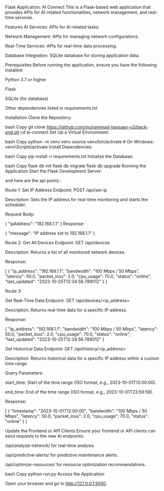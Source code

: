 
Flask Application: AI Connect
This is a Flask-based web application that provides APIs for AI-related functionalities, network management, and real-time services.

Features
AI Services: APIs for AI-related tasks.

Network Management: APIs for managing network configurations.

Real-Time Services: APIs for real-time data processing.

Database Integration: SQLite database for storing application data.

Prerequisites
Before running the application, ensure you have the following installed:

Python 3.7 or higher

Flask

SQLite (for database)

Other dependencies listed in requirements.txt

Installation
Clone the Repository:

bash
Copy
git clone https://github.com/muhammad-hassaan-y2/back-end.git
cd ai-connect
Set Up a Virtual Environment:

bash
Copy
python -m venv venv
source venv/bin/activate  # On Windows: venv\Scripts\activate
Install Dependencies:

bash
Copy
pip install -r requirements.txt
Initialize the Database:

bash
Copy
flask db init
flask db migrate
flask db upgrade
Running the Application
Start the Flask Development Server:


and here are the api points :

Route 1: Set IP Address
Endpoint: POST /api/set-ip

Description: Sets the IP address for real-time monitoring and starts the scheduler.

Request Body:

{
  "ipAddress": "192.168.1.1"
}
Response:

{
  "message": "IP address set to 192.168.1.1"
}

Route 2: Get All Devices
Endpoint: GET /api/devices

Description: Returns a list of all monitored network devices.

Response:

[
  {
    "ip_address": "192.168.1.1",
    "bandwidth": "100 Mbps / 50 Mbps",
    "latency": 50.0,
    "packet_loss": 2.0,
    "cpu_usage": 70.0,
    "status": "online",
    "last_updated": "2023-10-25T12:34:56.789012"
  }
]

Route 3: 

Get Real-Time Data
Endpoint: GET /api/devices/<ip_address>

Description: Returns real-time data for a specific IP address.

Response:

{
  "ip_address": "192.168.1.1",
  "bandwidth": "100 Mbps / 50 Mbps",
  "latency": 50.0,
  "packet_loss": 2.0,
  "cpu_usage": 70.0,
  "status": "online",
  "last_updated": "2023-10-25T12:34:56.789012"
}

Get Historical Data
Endpoint: GET /api/history/<ip_address>

Description: Returns historical data for a specific IP address within a custom time range.

Query Parameters:

start_time: Start of the time range (ISO format, e.g., 2023-10-01T12:00:00).

end_time: End of the time range (ISO format, e.g., 2023-10-01T23:59:59).

Response:

[
  {
    "timestamp": "2023-10-01T12:00:00",
    "bandwidth": "100 Mbps / 50 Mbps",
    "latency": 50.0,
    "packet_loss": 2.0,
    "cpu_usage": 70.0,
    "status": "online"
  }
]


Update the Frontend or API Clients
Ensure your frontend or API clients can send requests to the new AI endpoints:

/api/analyze-network/<ipaddress> for real-time analysis.

/api/predictive-alerts/<ipaddress> for predictive maintenance alerts.

/api/optimize-resources/<ipaddress> for resource optimization recommendations.


bash
Copy
python run.py
Access the Application:

Open your browser and go to http://127.0.0.1:5000.
